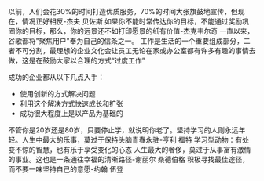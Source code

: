 以前，人们会花30%的时间打造优质服务，70%的时间大张旗鼓地宣传，但现在，情况正好相反-杰夫 贝佐斯
如果你不能时常传达你的目标，不能通过奖励巩固你的目标，那么，你的远景还不如打印愿景的纸有价值-杰克韦尔奇
一直以来，谷歌都将"聚焦用户"奉为自己的信条之一。
工作是生活的一个重要组成部分，二者不可分割，最理想的企业文化会让员工无论在家或办公室都有许多有趣的事情去做，这是在鼓励大家以合理的方式“过度工作”

成功的企业都从以下几点入手：
* 使用创新的方式解决问题
* 利用这个解决方式快速成长和扩张
* 成功很大程度上是以产品为基础的

 不管你是20岁还是80岁，只要停止学，就说明你老了。坚持学习的人则永远年轻。人生中最大的乐事，莫过于保持头脑青春永驻-亨利 福特
 学习型动物：有处变不惊的智慧，也有乐于享受变化的心态
人生最大的奢侈，莫过于从事富有激情的事业。这也是一条通往幸福的清晰路径-谢丽尔 桑德伯格
积极寻找最佳途径，而不要一味坚持自己的意愿-约翰 伍登
